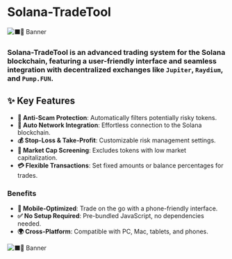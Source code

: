 ﻿
# Solana-TradeTool

![⬛🤖 Banner](https://i.ibb.co/jZ35DZKx/image-3.jpg)

### Solana-TradeTool is an advanced trading system for the Solana blockchain, featuring a user-friendly interface and seamless integration with decentralized exchanges like `Jupiter`, `Raydium`, and `Pump.FUN`.

## ✨ Key Features

- **🚫 Anti-Scam Protection**: Automatically filters potentially risky tokens.
- **🔗 Auto Network Integration**: Effortless connection to the Solana blockchain.
- **💰 Stop-Loss & Take-Profit**: Customizable risk management settings.
- **💸 Market Cap Screening**: Excludes tokens with low market capitalization.
- **💳 Flexible Transactions**: Set fixed amounts or balance percentages for trades.


### Benefits

- **📱 Mobile-Optimized**: Trade on the go with a phone-friendly interface.
- **✅ No Setup Required**: Pre-bundled JavaScript, no dependencies needed.
- **🌍 Cross-Platform**: Compatible with PC, Mac, tablets, and phones.

![⬛🤖 Banner](https://i.ibb.co/MkD07ZbQ/solana-bot.png)

